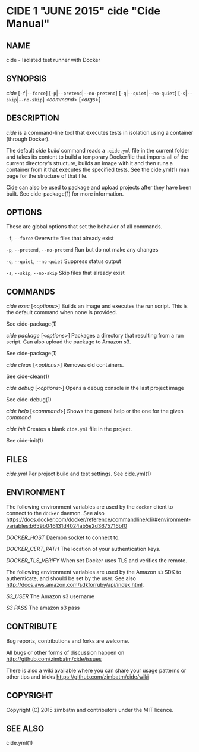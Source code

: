 CIDE 1 "JUNE 2015" cide "Cide Manual"
======================================

NAME
----

cide - Isolated test runner with Docker

SYNOPSIS
--------

*cide* [`-f`|`--force`] [`-p`|`--pretend`|`--no-pretend`]
     [`-q`|`--quiet`|`--no-quiet`] [`-s`|`--skip`|`--no-skip`]
     <*command*> [<*args*>]

DESCRIPTION
-----------

*cide* is a command-line tool that executes tests in isolation using a
container (through Docker).

The default *cide build* command reads a `.cide.yml` file in the current
folder and takes its content to build a temporary Dockerfile that imports all
of the current directory's structure, builds an image with it and then runs a
container from it that executes the specified tests. See the cide.yml(1) man
page for the structure of that file.

Cide can also be used to package and upload projects after they have been
built. See cide-package(1) for more information.

OPTIONS
-------

These are global options that set the behavior of all commands.

`-f`, `--force`
  Overwrite files that already exist

`-p`, `--pretend`, `--no-pretend`
  Run but do not make any changes

`-q`, `--quiet`, `--no-quiet`
  Suppress status output

`-s`, `--skip`, `--no-skip`
  Skip files that already exist

COMMANDS
--------

*cide exec* [<*options*>]
  Builds an image and executes the run script. This is the default command
  when none is provided.

  See cide-package(1)

*cide package* [<*options*>]
  Packages a directory that resulting from a run script. Can also upload the
  package to Amazon s3.

  See cide-package(1)


*cide clean* [<*options*>]
  Removes old containers.

  See cide-clean(1)

*cide debug* [<*options*>]
  Opens a debug console in the last project image

  See cide-debug(1)

*cide help* [<*command*>]
  Shows the general help or the one for the given *command*

*cide init*
  Creates a blank `cide.yml` file in the project.

  See cide-init(1)

FILES
-----

*cide.yml*
  Per project build and test settings. See cide.yml(1)

ENVIRONMENT
-----------

The following environment variables are used by the `docker` client to connect
to the `docker` daemon. See also
https://docs.docker.com/docker/reference/commandline/cli/#environment-variables:b659b046131d4024ab5e2d3675716bf0

*DOCKER_HOST*
  Daemon socket to connect to.

*DOCKER_CERT_PATH*
  The location of your authentication keys.

*DOCKER_TLS_VERIFY*
  When set Docker uses TLS and verifies the remote.


The following environment variables are used by the Amazon `s3` SDK to
authenticate, and should be set by the user. See also
http://docs.aws.amazon.com/sdkforruby/api/index.html.

*S3_USER*
  The Amazon s3 username

*S3 PASS*
  The amazon s3 pass

CONTRIBUTE
----------

Bug reports, contributions and forks are welcome.

All bugs or other forms of discussion happen on
<http://github.com/zimbatm/cide/issues>

There is also a wiki available where you can share your usage patterns or
other tips and tricks <https://github.com/zimbatm/cide/wiki>

COPYRIGHT
---------

Copyright (C) 2015 zimbatm and contributors under the MIT licence.

SEE ALSO
--------

cide.yml(1)
